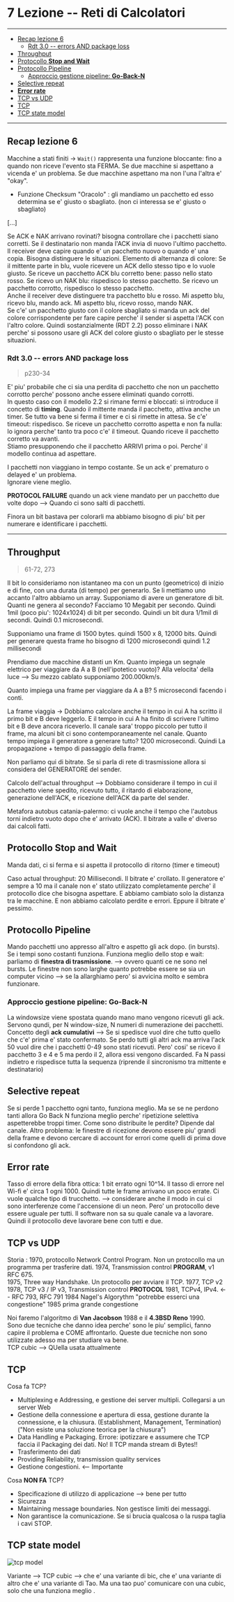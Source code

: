 # 7 Lezione -- Reti di Calcolatori  

---

<!-- TOC -->
- [Recap lezione 6](#recap-lezione-6)
    - [Rdt 3.0 -- errors AND package loss](#rdt-30----errors-and-package-loss)
- [Throughput](#throughput)
- [Protocollo **Stop and Wait**](#protocollo-stop-and-wait)
- [Protocollo Pipeline](#protocollo-pipeline)
    - [Approccio gestione pipeline: **Go-Back-N**](#approccio-gestione-pipeline-go-back-n)
- [Selective repeat](#selective-repeat)
- [**Error rate**](#error-rate)
- [TCP vs UDP](#tcp-vs-udp)
- [TCP](#tcp)
- [TCP state model](#tcp-state-model)
<!-- /TOC -->

---

## Recap lezione 6 
Macchine a stati finiti 
-> ```Wait()``` rappresenta una funzione bloccante: fino a quando non riceve l'evento sta FERMA. Se due macchine si aspettano a vicenda e' un problema. Se due macchine aspettano ma non l'una l'altra e' "okay".  
* Funzione Checksum "Oracolo" : gli mandiamo un pacchetto ed esso determina se e' giusto o sbagliato. (non ci interessa se e' giusto o sbagliato)

[...]

Se ACK e NAK arrivano rovinati? bisogna controllare che i pacchetti siano corretti. Se il destinatario non manda l'ACK invia di nuovo l'ultimo pacchetto. Il receiver deve capire quando e' un pacchetto nuovo o quando e' una copia. Bisogna distinguere le situazioni. Elemento di alternanza di colore: Se il mittente parte in blu, vuole ricevere un ACK dello stesso tipo e lo vuole giusto. Se riceve un pacchetto ACK blu corretto bene: passo nello stato rosso. Se ricevo un NAK blu: rispedisco lo stesso pacchetto. Se ricevo un pacchetto corrotto, rispedisco lo stesso pacchetto.  
Anche il receiver deve distinguere tra pacchetto blu e rosso. Mi aspetto blu, ricevo blu, mando ack. Mi aspetto blu, ricevo rosso, mando NAK.  
Se c'e' un pacchetto giusto con il colore sbagliato si manda un ack del colore corrispondente per fare capire perche' il sender si aspetta l'ACK con l'altro colore. Quindi sostanzialmente (RDT 2.2) posso eliminare i NAK perche' si possono usare gli ACK del colore giusto o sbagliato per le stesse situazioni.  

### Rdt 3.0 -- errors AND package loss  

> p230-34

E' piu' probabile che ci sia una perdita di pacchetto che non un pacchetto corrotto perche' possono anche essere eliminati quando corrotti.  
In questo caso con il modello 2.2 si rimane fermi e bloccati: si introduce il concetto di **timing**. Quando il mittente manda il pacchetto, attiva anche un timer. Se tutto va bene si ferma il timer e ci si rimette in attesa. Se c'e' timeout: rispedisco. Se riceve un pacchetto corrotto aspetta e non fa nulla: lo ignora perche' tanto tra poco c'e' il timeout. Quando riceve il pacchetto corretto va avanti.  
Stiamo presupponendo che il pacchetto ARRIVI prima o poi. Perche' il modello continua ad aspettare.  

I pacchetti non viaggiano in tempo costante. Se un ack e' prematuro o delayed e' un problema.  
Ignorare viene meglio.  

**PROTOCOL FAILURE** quando un ack viene mandato per un pacchetto due volte dopo --> Quando ci sono salti di pacchetti.  
  
Finora un bit bastava per colorarli ma abbiamo bisogno di piu' bit per numerare e identificare i pacchetti.  

--- 

## Throughput  

> 61-72, 273

Il bit lo consideriamo non istantaneo ma con un punto (geometrico) di inizio e di fine, con una durata (di tempo) per generarlo. Se li mettiamo uno accanto l'altro abbiamo un array. Supponiamo di avere un generatore di bit. Quanti ne genera al secondo? Facciamo 10 Megabit per secondo. Quindi 1mil (poco piu': 1024x1024) di bit per secondo. Quindi un bit dura 1/1mil di secondi. Quindi 0.1 microsecondi.   
  
Supponiamo una frame di 1500 bytes. quindi 1500 x 8, 12000 bits. Quindi per generare questa frame ho bisogno di 1200 microsecondi quindi 1.2 millisecondi  
  
Prendiamo due macchine distanti un Km. Quanto impiega un segnale elettrico per viaggiare da A a B (nell'ipotetico vuoto)? Alla velocita' della luce --> Su mezzo cablato supponiamo 200.000km/s.  
  
Quanto impiega una frame per viaggiare da A a B? 5 microsecondi facendo i conti.  
  
La frame viaggia -> Dobbiamo calcolare anche il tempo in cui A ha scritto il primo bit e B deve leggerlo. E il tempo in cui A ha finito di scrivere l'ultimo bit e B deve ancora riceverlo. Il canale sara' troppo piccolo per tutto il frame, ma alcuni bit ci sono contemporaneamente nel canale. Quanto tempo impiega il generatore a generare tutto? 1200 microsecondi. Quindi La propagazione + tempo di passaggio della frame.  
  
Non parliamo qui di bitrate. Se si parla di rete di trasmissione allora si considera del GENERATORE del sender.  
  
Calcolo dell'actual throughput --> Dobbiamo considerare il tempo in cui il pacchetto viene spedito, ricevuto tutto, il ritardo di elaborazione, generazione dell'ACK, e ricezione dell'ACK da parte del sender.  
  
Metafora autobus catania-palermo: ci vuole anche il tempo che l'autobus torni indietro vuoto dopo che e' arrivato (ACK). Il bitrate a valle e' diverso dai calcoli fatti.  
  
## Protocollo **Stop and Wait**
Manda dati, ci si ferma e si aspetta il protocollo di ritorno (timer e timeout)  
    
Caso actual throughput: 20 Millisecondi. Il bitrate e' crollato. Il generatore e' sempre a 10 ma il canale non e' stato utilizzato completamente perche' il protocollo dice che bisogna aspettare. E abbiamo cambiato solo la distanza tra le macchine. E non abbiamo calcolato perdite e errori. Eppure il bitrate e' pessimo.  

## Protocollo Pipeline
  
Mando pacchetti uno appresso all'altro e aspetto gli ack dopo. (in bursts). Se i tempi sono costanti funziona. Funziona meglio dello stop e wait: parliamo di **finestra di trasmissione**. --> ovvero quanti ce ne sono nel bursts. Le finestre non sono larghe quanto potrebbe essere se sia un computer vicino --> se la allarghiamo pero' si avvicina molto e sembra funzionare.  
  
### Approccio gestione pipeline: **Go-Back-N**  

La windowsize viene spostata quando mano mano vengono ricevuti gli ack. Servono qundi, per N window-size, N numeri di numerazione dei pacchetti. Concetto degli **ack cumulativi** --> Se si spedisce vuol dire che tutto quello che c'e' prima e' stato confermato. Se perdo tutti gli altri ack ma arriva l'ack 50 vuol dire che i pacchetti 0-49 sono stati ricevuti. Pero' cosi' se ricevo il pacchetto 3 e 4 e 5 ma perdo il 2, allora essi vengono discarded. Fa N passi indietro e rispedisce tutta la sequenza (riprende il sincronismo tra mittente e destinatario)  

## Selective repeat  

Se si perde 1 pacchetto ogni tanto, funziona meglio.  Ma se se ne perdono tanti allora Go Back N funziona meglio perche' ripetizione selettiva aspetterebbe troppi timer. Come sono distribuite le perdite? Dipende dal canale. Altro problema: le finestre di ricezione devono essere piu' grandi della frame e devono cercare di account for errori come quelli di prima dove si confondono gli ack.
  
## **Error rate**
  
Tasso di errore della fibra ottica: 1 bit errato ogni 10^14. Il tasso di errore nel Wi-fi e' circa 1 ogni 1000. Quindi tutte le frame arrivano un poco errate.  Ci vuole qualche tipo di trucchetto. --> considerare anche il modo in cui ci sono interferenze come l'accensione di un neon. Pero' un protocollo deve essere uguale per tutti. Il software non sa su quale canale va a lavorare. Quindi il protocollo deve lavorare bene con tutti e due.   

## TCP vs UDP  

Storia : 1970, protocollo Network Control Program. Non un protocollo ma un programma per trasferire dati. 
1974, Transmission control **PROGRAM**, v1 RFC 675.  
1975, Three way Handshake. Un protocollo per avviare il TCP. 
1977, TCP v2  
1978, TCP v3 / IP v3, Transmission control **PROTOCOL** 
1981, TCPv4, IPv4.  <-- RFC 793, RFC 791 
1984 Nagel's Algorythm "potrebbe esserci una congestione"
1985 prima grande congestione  

Noi faremo l'algoritmo di **Van Jacobson** 1988 e il **4.3BSD Reno** 1990.  
Sono due tecniche che danno idea perche' sono le piu' semplici, fanno capire il problema e COME affrontarlo. Queste due tecniche non sono utilizzate adesso ma per studiare va bene.  
TCP cubic --> QUella usata attualmente   

## TCP  

Cosa fa TCP?  
  
* Multiplexing e Addressing, e gestione dei server multipli. Collegarsi a un server Web  
* Gestione della connessione e apertura di essa, gestione durante la connessione, e la chiusura.  (Establishment, Management, Termination) ("Non esiste una soluzione teorica per la chiusura") 
*  Data Handling e Packaging. Errore: ipotizzare e assumere che TCP faccia il Packaging dei dati. No! Il TCP manda stream di Bytes!!  
* Trasferimento dei dati
* Providing Reliability, transmission quality services
* Gestione congestioni. <-- Importante

Cosa **NON FA** TCP? 
  
* Specificazione di utilizzo di applicazione --> bene per tutto
* Sicurezza  
* Maintaining message boundaries. Non gestisce limiti dei messaggi.  
* Non garantisce la comunicazione. Se si brucia qualcosa o la ruspa taglia i cavi STOP.  

## TCP state model 

![tcp model](./media/tcpfsm.png)  

Variante --> 
TCP cubic --> che e' una variante di bic, che e' una variante di altro che e' una variante di Tao. Ma una tao puo' comunicare con una cubic, solo che una funziona meglio . 